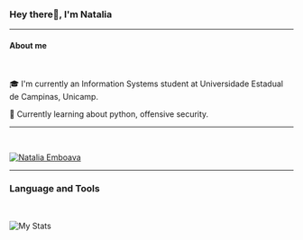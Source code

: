 ### **Hey there👋, I'm Natalia**
---
#### **About me**
<br>

🎓 I'm currently an Information Systems student at Universidade Estadual de Campinas, Unicamp.

🌱 Currently learning about python, offensive security.




---

<br>

[![Natalia Emboava](https://github-readme-stats.vercel.app/api?username=nemboav&show_icons=true&theme=midnight-purple)](https://github.com/nemboav?tab=repositories)
<br>

---
### **Language and Tools**
<br>

![My Stats](https://skillicons.dev/icons?i=js,html,css,c,java,cpp,github,linux,git)

<br>

